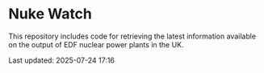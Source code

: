 # Nuke Watch

This repository includes code for retrieving the latest information available on the output of EDF nuclear power plants in the UK.

Last updated: 2025-07-24 17:16
